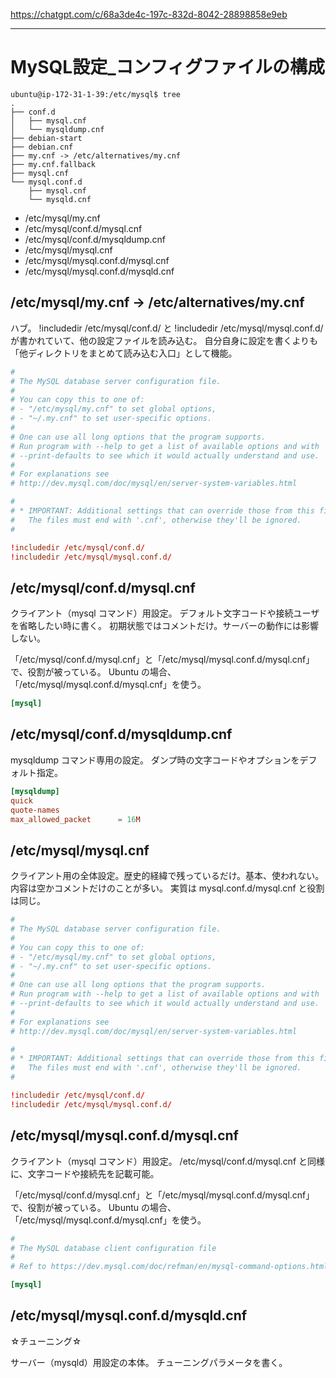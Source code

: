 https://chatgpt.com/c/68a3de4c-197c-832d-8042-28898858e9eb

____________________________________________________________________________
# MySQL設定_コンフィグファイルの構成


```
ubuntu@ip-172-31-1-39:/etc/mysql$ tree
.
├── conf.d
│   ├── mysql.cnf
│   └── mysqldump.cnf
├── debian-start
├── debian.cnf
├── my.cnf -> /etc/alternatives/my.cnf
├── my.cnf.fallback
├── mysql.cnf
└── mysql.conf.d
    ├── mysql.cnf
    └── mysqld.cnf
```

 * /etc/mysql/my.cnf
 * /etc/mysql/conf.d/mysql.cnf
 * /etc/mysql/conf.d/mysqldump.cnf
 * /etc/mysql/mysql.cnf
 * /etc/mysql/mysql.conf.d/mysql.cnf
 * /etc/mysql/mysql.conf.d/mysqld.cnf


## /etc/mysql/my.cnf -> /etc/alternatives/my.cnf
ハブ。
!includedir /etc/mysql/conf.d/ と !includedir /etc/mysql/mysql.conf.d/ が書かれていて、他の設定ファイルを読み込む。
自分自身に設定を書くよりも「他ディレクトリをまとめて読み込む入口」として機能。

```conf
#
# The MySQL database server configuration file.
#
# You can copy this to one of:
# - "/etc/mysql/my.cnf" to set global options,
# - "~/.my.cnf" to set user-specific options.
#
# One can use all long options that the program supports.
# Run program with --help to get a list of available options and with
# --print-defaults to see which it would actually understand and use.
#
# For explanations see
# http://dev.mysql.com/doc/mysql/en/server-system-variables.html

#
# * IMPORTANT: Additional settings that can override those from this file!
#   The files must end with '.cnf', otherwise they'll be ignored.
#

!includedir /etc/mysql/conf.d/
!includedir /etc/mysql/mysql.conf.d/
```

## /etc/mysql/conf.d/mysql.cnf
クライアント（mysql コマンド）用設定。
デフォルト文字コードや接続ユーザを省略したい時に書く。
初期状態ではコメントだけ。サーバーの動作には影響しない。


「/etc/mysql/conf.d/mysql.cnf」と「/etc/mysql/mysql.conf.d/mysql.cnf」で、役割が被っている。
Ubuntu の場合、「/etc/mysql/mysql.conf.d/mysql.cnf」を使う。

```conf
[mysql]
```

## /etc/mysql/conf.d/mysqldump.cnf
mysqldump コマンド専用の設定。
ダンプ時の文字コードやオプションをデフォルト指定。


```conf
[mysqldump]
quick
quote-names
max_allowed_packet      = 16M
```

## /etc/mysql/mysql.cnf
クライアント用の全体設定。歴史的経緯で残っているだけ。基本、使われない。
内容は空かコメントだけのことが多い。
実質は mysql.conf.d/mysql.cnf と役割は同じ。


```conf
#
# The MySQL database server configuration file.
#
# You can copy this to one of:
# - "/etc/mysql/my.cnf" to set global options,
# - "~/.my.cnf" to set user-specific options.
#
# One can use all long options that the program supports.
# Run program with --help to get a list of available options and with
# --print-defaults to see which it would actually understand and use.
#
# For explanations see
# http://dev.mysql.com/doc/mysql/en/server-system-variables.html

#
# * IMPORTANT: Additional settings that can override those from this file!
#   The files must end with '.cnf', otherwise they'll be ignored.
#

!includedir /etc/mysql/conf.d/
!includedir /etc/mysql/mysql.conf.d/
```

## /etc/mysql/mysql.conf.d/mysql.cnf
クライアント（mysql コマンド）用設定。
/etc/mysql/conf.d/mysql.cnf と同様に、文字コードや接続先を記載可能。


「/etc/mysql/conf.d/mysql.cnf」と「/etc/mysql/mysql.conf.d/mysql.cnf」で、役割が被っている。
Ubuntu の場合、「/etc/mysql/mysql.conf.d/mysql.cnf」を使う。


```conf
#
# The MySQL database client configuration file
#
# Ref to https://dev.mysql.com/doc/refman/en/mysql-command-options.html

[mysql]
```


## /etc/mysql/mysql.conf.d/mysqld.cnf
☆チューニング☆

サーバー（mysqld）用設定の本体。
チューニングパラメータを書く。


